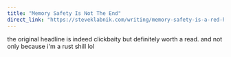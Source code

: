 ```yaml
---
title: "Memory Safety Is Not The End"
direct_link: "https://steveklabnik.com/writing/memory-safety-is-a-red-herring"
---
```


the original headline is indeed clickbaity but definitely worth a read. and not only because i'm a rust shill lol
